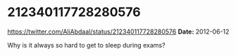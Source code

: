 # 212340117728280576
https://twitter.com/AliAbdaal/status/212340117728280576
**Date:** 2012-06-12

Why is it always so hard to get to sleep during exams?
